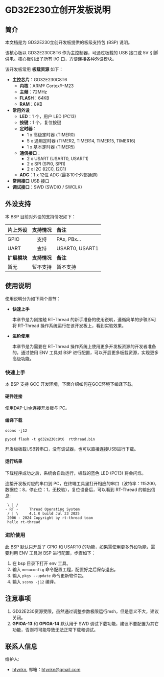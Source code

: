 # GD32E230立创开发板说明

## 简介

本文档是为 GD32E230立创开发板提供的板级支持包 (BSP) 说明。

该核心板以 GD32E230C8T6 作为主控制器，可通过板载的 USB 接口或 5V 引脚供电。核心板引出了所有 I/O 口，方便连接各种外设模块。

该开发板常用 **板载资源** 如下：

-   **主控芯片**：GD32E230C8T6
    -   **内核**：ARM® Cortex®-M23
    -   **主频**：72MHz
    -   **FLASH**：64KB
    -   **RAM**：8KB
-   **常用外设**
    -   **LED**：1 个，用户 LED (PC13)
    -   **按键**：1 个，复位按键
    -   **定时器**：
        -   1 x 高级定时器 (TIMER0)
        -   5 x 通用定时器 (TIMER2, TIMER14, TIMER15, TIMER16)
        -   1 x 基本定时器 (TIMER5)
    -   **通信接口**：
        -   2 x USART (USART0, USART1)
        -   2 x SPI (SPI0, SPI1)
        -   2 x I2C (I2C0, I2C1)
    -   **ADC**：1 x 12位 ADC (最多10个外部通道)
-   **常用接口**  USB 接口
-   **调试接口**：SWD (SWDIO / SWCLK)

## 外设支持

本 BSP 目前对外设的支持情况如下：

| **片上外设** | **支持情况** | **备注** |
| :--- | :---: | :--- |
| GPIO | 支持 | PAx, PBx... |
| UART | 支持 | USART0, USART1 |
| **扩展模块** | **支持情况** | **备注** |
| 暂无 | 暂不支持 | 暂不支持 |

## 使用说明

使用说明分为如下两个章节：

-   **快速上手**

    本章节是为刚接触 RT-Thread 的新手准备的使用说明，遵循简单的步骤即可将 RT-Thread 操作系统运行在该开发板上，看到实验效果。

-   **进阶使用**

    本章节是为需要在 RT-Thread 操作系统上使用更多开发板资源的开发者准备的。通过使用 ENV 工具对 BSP 进行配置，可以开启更多板载资源，实现更多高级功能。

### 快速上手

本 BSP 支持 GCC 开发环境，下面介绍如何在GCC环境下编译下载。

#### 硬件连接

使用DAP-Link连接开发板与 PC。

#### 编译下载

``` shell
scons -j12
```

``` shell
pyocd flash -t gd32e230c8t6  rtthread.bin
```

开发板板载USB转串口，没有调试器，也可以直接连接USB进行下载。

#### 运行结果

下载程序成功之后，系统会自动运行，板载的蓝色 LED (PC13) 将会闪烁。

连接开发板对应的串口到 PC，在终端工具里打开相应的串口（波特率：115200，数据位：8，停止位：1，无校验），复位设备后，可以看到 RT-Thread 的输出信息:

``` shell
 \ | /
- RT -     Thread Operating System
 / | \     4.1.0 build Jul 23 2025
 2006 - 2024 Copyright by rt-thread team
 hello rt-thread
```

### 进阶使用

此 BSP 默认只开启了 GPIO 和 USART0 的功能，如果需使用更多外设功能，需要利用 ENV 工具对 BSP 进行配置，步骤如下：

1.  在 bsp 目录下打开 env 工具。
2.  输入 `menuconfig` 命令配置工程，配置好之后保存退出。
3.  输入 `pkgs --update` 命令更新软件包。
4.  输入 `scons -j12` 编译。

## 注意事项
1.  GD32E230资源受限，虽然通过调整参数极限运行msh，但是意义不大，建议关闭。
2.  **GPIOA-13** 和 **GPIOA-14** 默认用于 SWD 调试下载功能，建议不要配置为其它功能，否则将可能导致无法正常下载和调试。

## 联系人信息

维护人:

- [htynkn](https://github.com/htynkn), 邮箱：<htynkn@gmail.com>